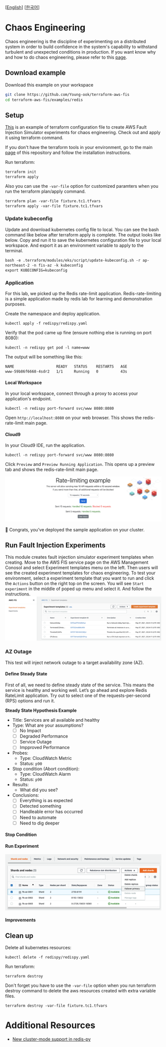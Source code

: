 [[English](README.md)] [[한국어](README.ko.md)]

# Chaos Engineering
Chaos engineering is the discipline of experimenting on a distributed system in order to build confidence in the system's capability to withstand turbulent and unexpected conditions in production. If you want know why and how to do chaos engineering, please refer to this [page](https://github.com/Young-ook/terraform-aws-fis/blob/main/README.md).

## Download example
Download this example on your workspace
```sh
git clone https://github.com/Young-ook/terraform-aws-fis
cd terraform-aws-fis/examples/redis
```

## Setup
[This](https://github.com/Young-ook/terraform-aws-fis/blob/main/examples/redis/main.tf) is an example of terraform configuration file to create AWS Fault Injection Simulator experiments for chaos engineering. Check out and apply it using terraform command.

If you don't have the terraform tools in your environment, go to the main [page](https://github.com/Young-ook/terraform-aws-fis#terraform) of this repository and follow the installation instructions.

Run terraform:
```
terraform init
terraform apply
```
Also you can use the `-var-file` option for customized paramters when you run the terraform plan/apply command.
```
terraform plan -var-file fixture.tc1.tfvars
terraform apply -var-file fixture.tc1.tfvars
```
### Update kubeconfig
Update and download kubernetes config file to local. You can see the bash command like below after terraform apply is complete. The output looks like below. Copy and run it to save the kubernetes configuration file to your local workspace. And export it as an environment variable to apply to the terminal.
```
bash -e .terraform/modules/eks/script/update-kubeconfig.sh -r ap-northeast-2 -n fis-az -k kubeconfig
export KUBECONFIG=kubeconfig
```

### Application
For this lab, we picked up the Redis rate-limit application. Redis-rate-limiting is a simple application made by redis lab for learning and demonstration purposes.

Create the namespace and deploy application.
```
kubectl apply -f redispy/redispy.yaml
```
Verify that the pod came up fine (ensure nothing else is running on port 8080):
```
kubectl -n redispy get pod -l name=www
```
The output will be something like this:
```
NAME                   READY   STATUS    RESTARTS   AGE
www-59b86f6668-4sdr2   1/1     Running   0          43s
```

#### Local Workspace
In your local workspace, connect through a proxy to access your application's endpoint.
```
kubectl -n redispy port-forward svc/www 8080:8080
```
Open `http://localhost:8080` on your web browser. This shows the redis-rate-limit main page.

#### Cloud9
In your Cloud9 IDE, run the application.
```
kubectl -n redispy port-forward svc/www 8080:8080
```
Click `Preview` and `Preview Running Application`. This opens up a preview tab and shows the redis-rate-limit main page.

![aws-fis-redis-rate-limit](../../images/redis/aws-fis-redis-rate-limit.png)

🎉 Congrats, you’ve deployed the sample application on your cluster.

## Run Fault Injection Experiments
This module creates fault injection simulator experiment templates when creating. Move to the AWS FIS service page on the AWS Management Conosol and select Experiment templates menu on the left. Then users will see the created experiment templates for chaos engineering. To test your environment, select a experiment template that you want to run and click the `Actions` button on the right top on the screen. You will see `Start experiment` in the middle of poped up menu and select it. And follow the instructions.
![aws-fis-experiment-templates](../../images/ec2/aws-fis-experiment-templates.png)

### AZ Outage
This test will inject network outage to a target availability zone (AZ).

#### Define Steady State
First of all, we need to define steady state of the service. This means the service is healthy and working well. Let’s go ahead and explore Redis RateLimit application. Try out to select one of the requests-per-second (RPS) options and run it.

**Steady State Hypothesis Example**

+ Title: Services are all available and healthy
+ Type: What are your assumptions?
   - [ ] No Impact
   - [ ] Degraded Performance
   - [ ] Service Outage
   - [ ] Impproved Performance
+ Probes:
   - Type: CloudWatch Metric
   - Status: `p90`
+ Stop condition (Abort condition):
   - Type: CloudWatch Alarm
   - Status: `p90`
+ Results:
   - What did you see?
+ Conclusions:
   - [ ] Everything is as expected
   - [ ] Detected something
   - [ ] Handleable error has occurred
   - [ ] Need to automate
   - [ ] Need to dig deeper

#### Stop Condition
#### Run Experiment

![aws-fis-redis-cluster-failover-start](../../images/redis/aws-fis-redis-cluster-failover-start.png)

#### Improvements

## Clean up
Delete all kubernetes resources:
```
kubectl delete -f redispy/redispy.yaml
```

Run terraform:
```
terraform destroy
```
Don't forget you have to use the `-var-file` option when you run terraform destroy command to delete the aws resources created with extra variable files.
```
terraform destroy -var-file fixture.tc1.tfvars
```

# Additional Resources
- [New cluster-mode support in redis-py](https://aws.amazon.com/blogs/opensource/new-cluster-mode-support-in-redis-py/)
